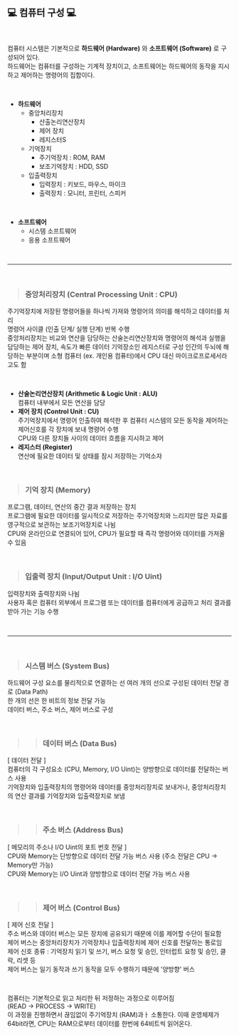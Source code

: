 ##  💻  컴퓨터 구성 💻 

<br>

컴퓨터 시스템은 기본적으로 **하드웨어 (Hardware)** 와 **소프트웨어 (Software)** 로 구성되어 있다.    
하드웨어는 컴퓨터를 구성하는 기계적 장치이고, 소프트웨어는 하드웨어의 동작을 지시하고 제어하는 명령어의 집합이다.

<br>

* **하드웨어** 
    * 중앙처리장치
        * 산출논리연산장치
        * 제어 장치
        * 레지스터S
    * 기억장치
        * 주기억장치 : ROM, RAM
        * 보조기억장치 : HDD, SSD
    * 입출력장치
        * 입력장치 : 키보드, 마우스, 마이크
        * 출력장치 : 모니터, 프린터, 스피커

<br>

* **소프트웨어**
    * 시스템 소프트웨어
    * 응용 소프트웨어

<br>

---

<br>

>### 중앙처리장치 (Central Processing Unit : CPU)
주기억장치에 저장된 명령어들을 하나씩 가져와 명령어의 의미를 해석하고 데이터를 처리    
명령어 사이클 (인출 단계/ 실행 단계) 반복 수행     
중앙처리장치는 비교와 연산을 담당하는  산술논리연산장치와 명령어의 해석과 실행을 담당하는  제어 장치, 속도가 빠른 데이터 기억장소인  레지스터로 구성
인간의 두뇌에 해당하는 부분이며 소형 컴퓨터 (ex. 개인용 컴퓨터)에서 CPU 대신 마이크로프로세서라고도 함    

<br>

* **산술논리연산장치 (Arithmetic & Logic Unit : ALU)**    
컴퓨터 내부에서 모든 연산을 담당 
* **제어 장치 (Control Unit : CU)**     
주기억장치에서 명령어 인출하여 해석한 후 컴퓨터 시스템의 모든 동작을 제어하는 제어신호를 각 장치에 보내 명령어 수행        
CPU와 다른 장치들 사이의 데이터 흐름을 지시하고 제어 
* **레지스터 (Register)**      
연산에 필요한 데이터 및 상태를 잠시 저장하는 기억소자      

<br>

>### 기억 장치 (Memory) 
프로그램, 데이터, 연산의 중간 결과 저장하는 장치    
프로그램에 필요한 데이터를 일시적으로 저장하는 주기억장치와 느리지만 많은 자료를 영구적으로 보관하는 보조기억장치로 나뉨        
CPU와 온라인으로 연결되어 있어, CPU가 필요할 때 즉각 명령어와 데이터를 가져올 수 있음   

<br>    
        
>### 입출력 장치 (Input/Output Unit : I/O Uint)
입력장치와 출력장치와 나뉨      
사용자 혹은 컴퓨터 외부에서 프로그램 또는 데이터를 컴퓨터에게 공급하고 처리 결과를 받아 가는 기능 수행  

<br>

---

<br>

>### 시스템 버스 (System Bus)
하드웨어 구성 요소를 물리적으로 연결하는 선 
여러 개의 선으로 구성된 데이터 전달 경로 (Data Path)    
한 개의 선은 한 비트의 정보 전달 가능   
데이터 버스, 주소 버스, 제어 버스로 구성      

<br>

>>### 데이터 버스 (Data Bus)
[ 데이터 전달 ]    
컴퓨터의 각 구성요소 (CPU, Memory, I/O Uint)는 양방향으로 데이터를 전달하는 버스 사용   
기억장치와 입출력장치의 명령어와 데이터를 중앙처리장치로 보내거나, 중앙처리장치의 연산 결과를 기억장치와 입출력장치로 보냄

<br>

>>### 주소 버스 (Address Bus)
[ 메모리의 주소나 I/O Uint의 포트 번호 전달 ]       
CPU와 Memory는 단방향으로 데이터 전달 가능 버스 사용 (주소 전달은 CPU → Memory만 가능)  
CPU와 Memory는 I/O Uint과 양방향으로 데이터 전달 가능 버스 사용     

<br>

>>### 제어 버스 (Control Bus)
[ 제어 신호 전달 ]       
주소 버스와 데이터 버스는 모든 장치에 공유되기 때문에 이를 제어할 수단이 필요함     
제어 버스는 중앙처리장치가 기억장치나 입출력장치에 제어 신호를 전달하는 통로임      
제어 신호 종류 : 기억장치 읽기 및 쓰기, 버스 요청 및 승인, 인터럽트 요청 및 승인, 클락, 리셋 등     
제어 버스는 일기 동작과 쓰기 동작을 모두 수행하기 때문에 '양방향' 버스      

<br>

컴퓨터는 기본적으로 읽고 처리한 뒤 저정하는 과정으로 이루어짐       
(READ → PROCESS → WRITE)    
이 과정을 진행하면서 끊임없이 주기억장치 (RAM)과ㅏ 소통한다. 이때 운영체제가 64bit라면, CPU는 RAM으로부터 데이터를 한번에 64비트씩 읽어온다.    